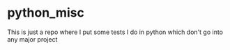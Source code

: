 python_misc
===========

This is just a repo where I put some tests I do in python which don't go into any major project
